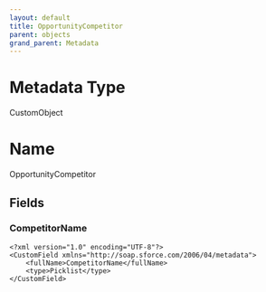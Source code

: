 ```yaml
---
layout: default
title: OpportunityCompetitor
parent: objects
grand_parent: Metadata
---
```

# Metadata Type
CustomObject

# Name
OpportunityCompetitor
## Fields
### CompetitorName

```
<?xml version="1.0" encoding="UTF-8"?>
<CustomField xmlns="http://soap.sforce.com/2006/04/metadata">
    <fullName>CompetitorName</fullName>
    <type>Picklist</type>
</CustomField>
```
